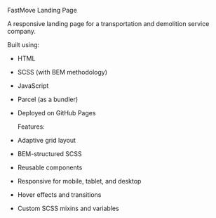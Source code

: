 FastMove Landing Page

A responsive landing page for a transportation and demolition service company.

Built using:
- HTML
- SCSS (with BEM methodology)
- JavaScript
- Parcel (as a bundler)
- Deployed on GitHub Pages

  Features:

- Adaptive grid layout
- BEM-structured SCSS
- Reusable components
- Responsive for mobile, tablet, and desktop
- Hover effects and transitions
- Custom SCSS mixins and variables
